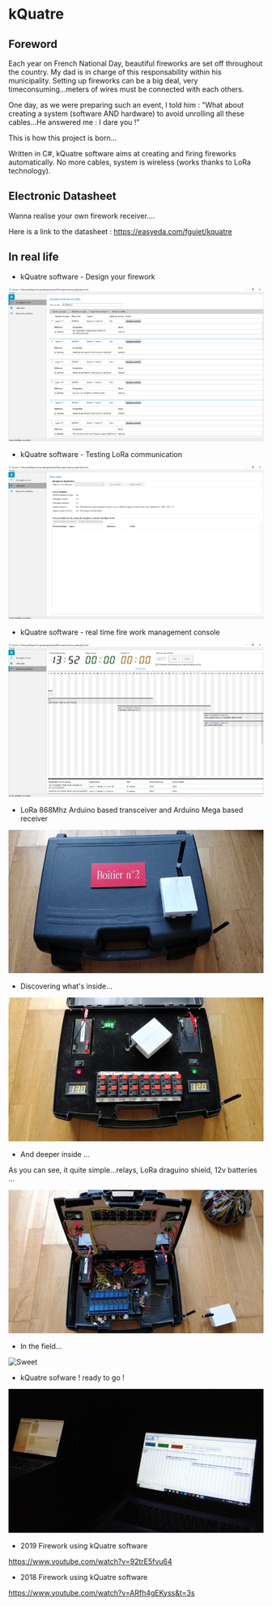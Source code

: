 # kQuatre

## Foreword

Each year on French National Day, beautiful fireworks are set off throughout the country. My dad is in charge of this responsability within his municipality.
Setting up fireworks can be a big deal, very timeconsuming...meters of wires must be connected with each others.

One day, as we were preparing such an event, I told him : "What about creating a system (software AND hardware) to avoid unrolling all these cables...He answered me : I dare you !"

This is how this project is born...

Written in C#, kQuatre software aims at creating and firing fireworks automatically. No more cables, system is wireless (works thanks to LoRa technology).

## Electronic Datasheet

Wanna realise your own firework receiver....

Here is a link to the datasheet : <https://easyeda.com/fguiet/kquatre>

## In real life

* kQuatre software - Design your firework

![Sweet](pictures/DesigningFirework.jpg)

* kQuatre software - Testing LoRa communication

![Sweet](pictures/TestingLoRa.jpg)

* kQuatre software - real time fire work management console

![Sweet](pictures/FireworkManagement.jpg)

* LoRa 868Mhz Arduino based transceiver and Arduino Mega based receiver

![Sweet](pictures/LoRaReceiverBox.jpg)

* Discovering what's inside...

![Sweet](pictures/LoRaReceiverBox1.jpg)

* And deeper inside ...

As you can see, it quite simple...relays, LoRa draguino shield, 12v batteries ...

![Sweet](pictures/LoRaReceiverBox2.jpg)

* In the field...

![Sweet](pictures/InPlaceWithFireworks.jpg)

* kQuatre sofware ! ready to go !

![Sweet](pictures/kQuatreSofwareAtWork.jpg)

* 2019 Firework using kQuatre software

<https://www.youtube.com/watch?v=92trE5fvu64>

* 2018 Firework using kQuatre software

<https://www.youtube.com/watch?v=ARfh4gEKyss&t=3s>
